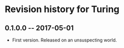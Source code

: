 # Revision history for Turing

## 0.1.0.0  -- 2017-05-01

* First version. Released on an unsuspecting world.
